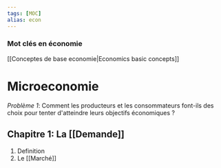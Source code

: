```yaml
---
tags: [MOC]
alias: econ
---
```

### Mot clés en économie
[[Conceptes de base economie|Economics basic concepts]]

# Microeconomie
*Problème 1*: Comment les producteurs et les consommateurs font-ils des choix pour tenter d'atteindre leurs objectifs économiques ?

## Chapitre 1: La [[Demande]]
1. Definition
2. Le [[Marché]]
